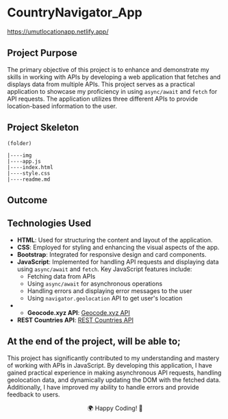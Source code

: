 # CountryNavigator_App

https://umutlocationapp.netlify.app/

## Project Purpose
The primary objective of this project is to enhance and demonstrate my skills in working with APIs by developing a web application that fetches and displays data from multiple APIs. This project serves as a practical application to showcase my proficiency in using `async/await` and `fetch` for API requests. The application utilizes three different APIs to provide location-based information to the user.


## Project Skeleton


```
(folder)

|----img
|----app.js
|----index.html
|----style.css
|----readme.md

```



## Outcome







## Technologies Used
- **HTML**: Used for structuring the content and layout of the application.
- **CSS**: Employed for styling and enhancing the visual aspects of the app.
- **Bootstrap**: Integrated for responsive design and card components.
- **JavaScript**: Implemented for handling API requests and displaying data using `async/await` and `fetch`. Key JavaScript features include:
  - Fetching data from APIs
  - Using `async/await` for asynchronous operations
  - Handling errors and displaying error messages to the user
  - Using `navigator.geolocation` API to get user's location
- - **Geocode.xyz API**: [Geocode.xyz API](https://geocode.xyz/api)
- **REST Countries API**: [REST Countries API](https://restcountries.com/)

## At the end of the project, will be able to;

This project has significantly contributed to my understanding and mastery of working with APIs in JavaScript. By developing this application, I have gained practical experience in making asynchronous API requests, handling geolocation data, and dynamically updating the DOM with the fetched data. Additionally, I have improved my ability to handle errors and provide feedback to users.


<p align="center"> 🌍 Happy Coding! 📡 </p>
